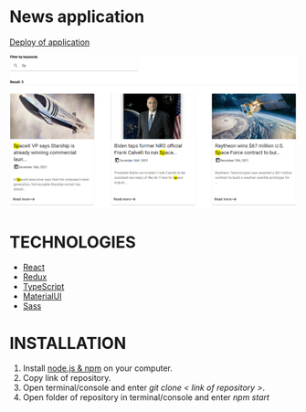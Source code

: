 # News application

[Deploy of application](https://articles-typescript.netlify.app/)

![img_1.png](img_1.png)

# TECHNOLOGIES

- [React](https://reactjs.org/)
- [Redux](https://redux.js.org/)
- [TypeScript](https://www.typescriptlang.org/)
- [MaterialUI](https://mui.com/)
- [Sass](https://sass-lang.com/)

# INSTALLATION

1. Install [node.js & npm](https://nodejs.org/en/) on your computer.
2. Copy link of repository.
3. Open terminal/console and enter _git clone < link of repository >_.
4. Open folder of repository in terminal/console and enter _npm start_
